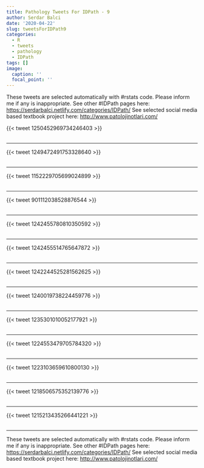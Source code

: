 ```yaml
---
title: Pathology Tweets For IDPath - 9
author: Serdar Balci
date: '2020-04-22'
slug: tweetsForIDPath9
categories:
  - R
  - tweets
  - pathology
  - IDPath
tags: []
image:
  caption: ''
  focal_point: ''
---
```



These tweets are selected automatically with #rstats code. Please inform me if any is inappropriate.
See other #IDPath pages here: https://serdarbalci.netlify.com/categories/IDPath/ 
See selected social media based textbook project here: http://www.patolojinotlari.com/

{{< tweet 1250452969734246403 >}}
<br>
<br>
<hr>
{{< tweet 1249472491753328640 >}}
<br>
<br>
<hr>
{{< tweet 1152229705699024899 >}}
<br>
<br>
<hr>
{{< tweet 901112038528876544 >}}
<br>
<br>
<hr>
{{< tweet 1242455780810350592 >}}
<br>
<br>
<hr>
{{< tweet 1242455514765647872 >}}
<br>
<br>
<hr>
{{< tweet 1242244525281562625 >}}
<br>
<br>
<hr>
{{< tweet 1240019738224459776 >}}
<br>
<br>
<hr>
{{< tweet 1235301010052177921 >}}
<br>
<br>
<hr>
{{< tweet 1224553479705784320 >}}
<br>
<br>
<hr>
{{< tweet 1223103659610800130 >}}
<br>
<br>
<hr>
{{< tweet 1218506575352139776 >}}
<br>
<br>
<hr>
{{< tweet 1215213435266441221 >}}
<br>
<br>
<hr>


These tweets are selected automatically with #rstats code. Please inform me if any is inappropriate.
See other #IDPath pages here: https://serdarbalci.netlify.com/categories/IDPath/ 
See selected social media based textbook project here: http://www.patolojinotlari.com/
